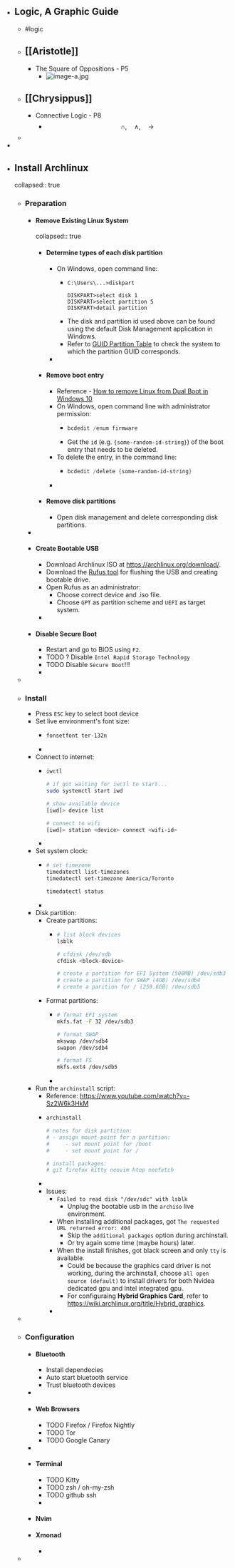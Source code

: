 - ## Logic, A Graphic Guide
	- #logic
	- ## [[Aristotle]]
		- The Square of Oppositions - P5
			- ![image-a.jpg](../assets/image-a_1676867239243_0.jpg)
	- ## [[Chrysippus]]
		- Connective Logic - P8
			- $$\cap, \quad \wedge, \quad \rightarrow$$
	-
-
- ## Install Archlinux
  collapsed:: true
	- ### Preparation
		- #### Remove Existing Linux System
		  collapsed:: true
			- #### Determine types of each disk partition
				- On Windows, open command line:
					- ```powersell
					  C:\Users\...>diskpart
					  
					  DISKPART>select disk 1
					  DISKPART>select partition 5
					  DISKPART>detail partition
					  ```
					- The disk and partition id used above can be found using the default Disk Management application in Windows.
					- Refer to [GUID Partition Table](https://en.wikipedia.org/wiki/GUID_Partition_Table) to check the system to which the partition GUID corresponds.
				-
			- #### Remove boot entry
				- Reference - [How to remove Linux from Dual Boot in Windows 10](https://www.youtube.com/watch?v=OCCRFxKU7r4)
				- On Windows, open command line with administrator permission:
					- ```powershell
					  bcdedit /enum firmware
					  ```
					- Get the `id` (e.g. `{some-random-id-string}`) of the boot entry that needs to be deleted.
				- To delete the entry, in the command line:
					- ```powershell
					  bcdedit /delete {some-random-id-string}
					  ```
				-
			- #### Remove disk partitions
				- Open disk management and delete corresponding disk partitions.
		-
		- #### Create Bootable USB
			- Download Archlinux ISO at https://archlinux.org/download/.
			- Download the [Rufus tool](https://rufus.ie/en/) for flushing the USB and creating bootable drive.
			- Open Rufus as an administrator:
				- Choose correct device and .iso file.
				- Choose `GPT` as partition scheme and `UEFI` as target system.
			-
		- #### Disable Secure Boot
			- Restart and go to BIOS using `F2`.
			- TODO ? Disable `Intel Rapid Storage Technology`
			- TODO Disable `Secure Boot`!!!
			-
	-
	- ### Install
		- Press `ESC` key to select boot device
		- Set live environment's font size:
			- ```bash
			  fonsetfont ter-132n
			  ```
			-
		- Connect to internet:
			- ```bash
			  iwctl
			  
			  # if got waiting for iwctl to start...
			  sudo systemctl start iwd
			  
			  # show available device
			  [iwd]> device list
			  
			  # connect to wifi
			  [iwd]> station <device> connect <wifi-id>
			  ```
			-
		- Set system clock:
			- ```bash
			  # set timezone
			  timedatectl list-timezones
			  timedatectl set-timezone America/Toronto
			  
			  timedatectl status
			  ```
			-
		- Disk partition:
			- Create partitions:
				- ```bash
				  # list block devices
				  lsblk
				  
				  # cfdisk /dev/sdb
				  cfdisk <block-device>
				  
				  # create a partition for EFI System (500MB) /dev/sdb3
				  # create a partition for SWAP (4GB) /dev/sdb4
				  # create a parition for / (259.6GB) /dev/sdb5
				  ```
			- Format partitions:
				- ```bash
				  # format EFI system
				  mkfs.fat -F 32 /dev/sdb3
				  
				  # format SWAP
				  mkswap /dev/sdb4
				  swapon /dev/sdb4
				  
				  # format FS
				  mkfs.ext4 /dev/sdb5
				  ```
				-
		- Run the `archinstall` script:
			- Reference: https://www.youtube.com/watch?v=-Sz2W6k3HkM
			- ```bash
			  archinstall
			  
			  # notes for disk partition:
			  # - assign mount-point for a partition:
			  # 	- set mount point for /boot
			  # 	- set mount point for /
			  
			  # install packages:
			  # git firefox kitty neovim htop neofetch
			  ```
			-
			- Issues:
				- `Failed to read disk "/dev/sdc" with lsblk`
					- Unplug the bootable usb in the `archiso` live environment.
				- When installing additional packages, got `The requested URL returned error: 404`
					- Skip the `additional packages` option during archinstall.
					- Or try again some time (maybe hours) later.
				- When the install finishes, got black screen and only `tty` is available.
					- Could be because the graphics card driver is not working, during the archinstall, choose `all open source (default)` to install drivers for both Nvidea dedicated gpu and Intel integrated gpu.
					- For configuraing **Hybrid Graphics Card**, refer to https://wiki.archlinux.org/title/Hybrid_graphics.
				-
	-
	- ### Configuration
		- #### Bluetooth
			- Install dependecies
			- Auto start bluetooth service
			- Trust bluetooth devices
		-
		- #### Web Browsers
			- TODO Firefox / Firefox Nightly
			- TODO Tor
			- TODO Google Canary
		-
		- #### Terminal
			- TODO Kitty
			- TODO zsh / oh-my-zsh
			- TODO github ssh
			-
		- #### Nvim
		- #### Xmonad
			-
	-